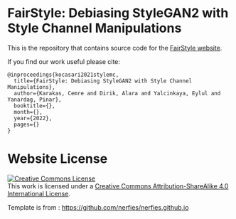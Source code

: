 # FairStyle: Debiasing StyleGAN2 with Style Channel Manipulations

This is the repository that contains source code for the [FairStyle website](https://catlab-team.github.io/fairstyle/).


If you find our work useful please cite:
```
@inproceedings{kocasari2021stylemc,
  title={FairStyle: Debiasing StyleGAN2 with Style Channel Manipulations},
  author={Karakas, Cemre and Dirik, Alara and Yalcinkaya, Eylul and Yanardag, Pinar},
  booktitle={},
  month={},
  year={2022},
  pages={}
}
```

# Website License
<a rel="license" href="http://creativecommons.org/licenses/by-sa/4.0/"><img alt="Creative Commons License" style="border-width:0" src="https://i.creativecommons.org/l/by-sa/4.0/88x31.png" /></a><br />This work is licensed under a <a rel="license" href="http://creativecommons.org/licenses/by-sa/4.0/">Creative Commons Attribution-ShareAlike 4.0 International License</a>.

Template is from : https://github.com/nerfies/nerfies.github.io
